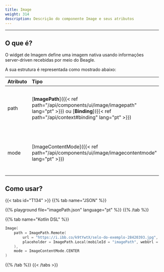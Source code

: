 ```yaml
---
title: Image
weight: 314
description: Descrição do componente Image e seus atributos
---
```


---

## O que é?

O widget de Imagem define uma imagem nativa usando informações server-driven recebidas por meio do Beagle.

A sua estrutura é representada como mostrado abaixo:

| **Atributo** | **Tipo**                                                                                                   | Obrigatório | **Definição**                                                             |
| :----------- | :--------------------------------------------------------------------------------------------------------- | :---------: | :------------------------------------------------------------------------ |
| path         | [**ImagePath**]({{< ref path="/api/components/ui/image/imagepath" lang="pt" >}}) ou [**Binding**]({{< ref path="/api/context#binding" lang="pt" >}}) |      ✓      | Referência de uma imagem local ou url de uma imagem remota a ser exibida. |
| mode         | [ImageContentMode]({{< ref path="/api/components/ui/image/imagecontentmode" lang="pt" >}})                                      |             | É responsável por controlar como a imagem será controlada internamente.   |

## Como usar?

{{< tabs id="T134" >}}
{{% tab name="JSON" %}}

<!-- json-playground:imagePath.json
{
   "_beagleComponent_":"beagle:image",
   "path":{
      "_beagleImagePath_":"remote",
      "url":"https://i.ibb.co/k9tYwtX/selo-do-exemplo-28420393.jpg",
      "placeholder":{
        "mobileId": "imagePath",
        "webUrl": "/imagePath.png"
      }
   },
   "mode":"CENTER"
}
-->

{{% playground file="imagePath.json" language="pt" %}}
{{% /tab %}}

{{% tab name="Kotlin DSL" %}}

```kotlin
Image(
    path = ImagePath.Remote(
        url = "https://i.ibb.co/k9tYwtX/selo-do-exemplo-28420393.jpg",
        placeholder = ImagePath.Local(mobileId = "imagePath", webUrl = "/imagePath.png")
    ),
    mode = ImageContentMode.CENTER
)
```

{{% /tab %}}
{{< /tabs >}}
